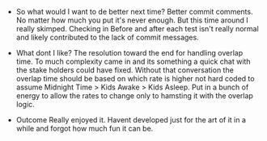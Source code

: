 * So what would I want to de better next time?
Better commit comments. No matter how much you put it's never enough. But this time around I really skimped. 
Checking in Before and after each test isn't really normal and likely contributed to the lack of commit messages.

* What dont I like?
The resolution toward the end for handling overlap time. To much complexity came in and its something a quick chat 
with the stake holders could have fixed. Without that conversation the overlap time should be based on which rate is higher not hard coded 
to assume Midnight Time > Kids Awake > Kids Asleep. Put in a bunch of energy to allow the rates to change only to hamsting it with the overlap logic.

* Outcome
Really enjoyed it. Havent developed just for the art of it in a while and forgot how much fun it can be.
